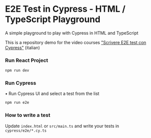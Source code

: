 # E2E Test in Cypress - HTML / TypeScript Playground

A simple playground to play with Cypress in HTML and TypeScript

This is a repository demo for the video courses ["Scrivere E2E test con Cypress"](https://www.fabiobiondi.dev/video-courses/scrivere-e2e-test-con-cypress) (italian)



### Run React Project

```bash
npm run dev
```

### Run Cypress

• Run Cypress UI and select a test from the list

```bash
npm run e2e
```

### How to write a test

Update `index.html` or `src/main.ts` and write your tests in `cypress/e2e/*.cy.ts`



